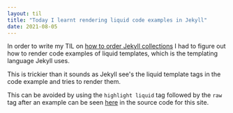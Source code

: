 ```yaml
---
layout: til
title: "Today I learnt rendering liquid code examples in Jekyll"
date: 2021-08-05
---
```


In order to write my TIL on [how to order Jekyll collections]() I had to figure out how to render code examples of liquid templates, which is the templating language Jekyll uses.

This is trickier than it sounds as Jekyll see's the liquid template tags in the code example and tries to render them.

This can be avoided by using the `highlight liquid` tag followed by the `raw` tag after an example can be seen [here]() in the source code for this site.
